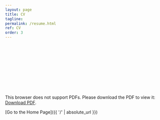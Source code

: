 ```yaml
---
layout: page
title: CV
tagline: 
permalink: /resume.html
ref: CV
order: 3
---
```



<object data="https://www.dropbox.com/s/raw/16rw6tf4y6c9rl0/ThuyNC_updated_02082020.pdf" type="application/pdf" width="800px" height="800px">
    <embed src="https://www.dropbox.com/s/raw/16rw6tf4y6c9rl0/ThuyNC_updated_02082020.pdf">
        <p>This browser does not support PDFs. Please download the PDF to view it: <a href="https://www.dropbox.com/s/raw/16rw6tf4y6c9rl0/ThuyNC_updated_31012021.pdf">Download PDF</a>.</p>
    </embed>
</object>


[Go to the Home Page]({{ '/' | absolute_url }})
